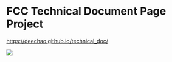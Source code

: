 # FCC Technical Document Page Project
https://deechao.github.io/technical_doc/

![](https://i.ibb.co/kg5MRwZ/FCC-Techdoc.png)
